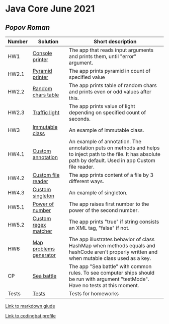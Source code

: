 # Java Core June 2021

## *Popov Roman*

| Number | Solution  | Short description
| --- | --- | --- |
| HW1 | [Console printer](https://github.com/NikolaevArtem/Java_Core_June_2021/tree/feature/RomanPopov/src/main/java/homework_1) | The app that reads input arguments and prints them, until "error" argument. |
| HW2.1 | [Pyramid printer](https://github.com/NikolaevArtem/Java_Core_June_2021/tree/feature/RomanPopov/src/main/java/homework_2/pyramid_printer) | The app prints pyramid in count of specified value |
| HW2.2 | [Random chars table](https://github.com/NikolaevArtem/Java_Core_June_2021/tree/feature/RomanPopov/src/main/java/homework_2/random_chars_table) | The app prints table of random chars and prints even or odd values after this. |
| HW2.3 | [Traffic light](https://github.com/NikolaevArtem/Java_Core_June_2021/tree/feature/RomanPopov/src/main/java/homework_2/traffic_light) | The app prints value of light depending on specified count of seconds. |
| HW3 | [Immutable class](https://github.com/NikolaevArtem/Java_Core_June_2021/tree/feature/RomanPopov/src/main/java/homework_3) | An example of immutable class. |
| HW4.1 | [Custom annotation](https://github.com/NikolaevArtem/Java_Core_June_2021/tree/feature/RomanPopov/src/main/java/homework_4/custom_annotation) | An example of annotation. The annotation puts on methods and helps to inject path to the file. It has absolute path by default. Used in app Custom file reader. |
| HW4.2 | [Custom file reader](https://github.com/NikolaevArtem/Java_Core_June_2021/tree/feature/RomanPopov/src/main/java/homework_4/custom_file_reader) | The app prints content of a file by 3 different ways. |
| HW4.3 | [Custom singleton](https://github.com/NikolaevArtem/Java_Core_June_2021/tree/feature/RomanPopov/src/main/java/homework_4/singleton) | An example of singleton. |
| HW5.1 | [Power of number](https://github.com/NikolaevArtem/Java_Core_June_2021/tree/feature/RomanPopov/src/main/java/homework_5/power_of_number) | The app raises first number to the power of the second number. |
| HW5.2 | [Custom regex matcher](https://github.com/NikolaevArtem/Java_Core_June_2021/tree/feature/RomanPopov/src/main/java/homework_5/custom_regex_matcher) | The app prints "true" if string consists an XML tag, "false" if not. |
| HW6 | [Map problems generator](https://github.com/NikolaevArtem/Java_Core_June_2021/tree/feature/RomanPopov/src/main/java/homework_6/map_problems_generator) | The app illustrates behavior of class HashMap when methods equals and hashCode aren't properly written and when mutable class used as a key. |
| CP | [Sea battle](https://github.com/NikolaevArtem/Java_Core_June_2021/tree/feature/RomanPopov/src/main/java/course_project) | The app "Sea battle" with common rules. To see computer ships should be run with argument "testMode". Have no tests at this moment. |
| Tests | [Tests](https://github.com/NikolaevArtem/Java_Core_June_2021/tree/feature/RomanPopov/src/test) | Tests for homeworks|

[Link to markdown giude](https://github.com/adam-p/markdown-here/wiki/Markdown-Cheatsheet)

[Link to codingbat profile](https://codingbat.com/done?user=roman.s.popov@gmail.com&tag=9180697742)
